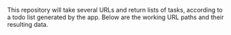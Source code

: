 This repository will take several URLs and return lists of tasks, according to a todo list generated by the app. Below are the working URL paths and their resulting data.

